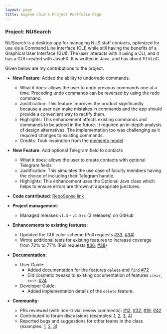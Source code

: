 ```yaml
---
layout: page
title: Eugene Chia's Project Portfolio Page
---
```


### Project: NUSearch

NUSearch is a desktop app for managing NUS staff contacts, optimized for use via a Command Line Interface (CLI) while still having the benefits of a Graphical User Interface (GUI).
The user interacts with it using a CLI, and it has a GUI created with JavaFX. It is written in Java, and has about 10 kLoC.

Given below are my contributions to the project.

* **New Feature**: Added the ability to undo/redo commands.
    * What it does: allows the user to undo previous commands one at a time. Preceding undo commands can be reversed by using the redo command.
    * Justification: This feature improves the product significantly because a user can make mistakes in commands and the app should provide a convenient way to rectify them.
    * Highlights: This enhancement affects existing commands and commands to be added in the future. It required an in-depth analysis of design alternatives. The implementation too was challenging as it required changes to existing commands.
    * Credits: Took inspiration from the [memento model](https://medium.com/design-patterns-in-python/memento-pattern-eba610b3b59c)

* **New Feature**: Add optional Telegram field to contacts
  * What it does: allows the user to create contacts with optional Telegram fields
  * Justification: This simulates the use case of faculty members having the choice of including their Telegram handle.
  * Highlights: This enhancement uses the Optional Java class which helps to ensure errors are thrown at appropriate junctures.

* **Code contributed**: [RepoSense link]()

* **Project management**:
    * Managed releases `v1.3` - `v1.5rc` (3 releases) on GitHub

* **Enhancements to existing features**:
    * Updated the GUI color scheme (Pull requests [\#33](), [\#34]())
    * Wrote additional tests for existing features to increase coverage from 72% to 77% (Pull requests [\#36](), [\#38]())

* **Documentation**:
    * User Guide:
        * Added documentation for the features `delete` and `find` [\#72]()
        * Did cosmetic tweaks to existing documentation of features `clear`, `exit`: [\#74]()
    * Developer Guide:
        * Added implementation details of the `delete` feature.

* **Community**:
    * PRs reviewed (with non-trivial review comments): [\#12](), [\#32](), [\#19](), [\#42]()
    * Contributed to forum discussions (examples: [1](https://github.com/nus-cs2103-AY2122S2/forum/issues/191), [2](https://github.com/nus-cs2103-AY2122S2/forum/issues/117), [3](), [4]())
    * Reported bugs and suggestions for other teams in the class (examples: [1](), [2](), [3]())
